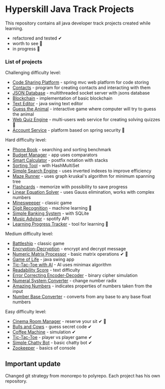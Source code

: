 # Hyperskill Java Track Projects

This repository contains all java developer track projects created while learning.
* refactored and tested ✔
* worth to see 💎
* in progress 🚧

### List of projects

Challenging difficulty level:
- [Code Sharing Platform] - spring mvc web platform for code storing
- [Contacts] - program for creating contacts and interacting with them
- [JSON Database] - multithreaded socket server with jsons database
- [Blockchain] - implementation of basic blockchain
- [Text Editor] - java swing text editor
- [Guess the Animal] - interactive game where computer will try to guess the animal
- [Web Quiz Engine] - multi-users web service for creating solving quizzes 🚧
- [Account Service] - platform based on spring security 💎

Hard difficulty level:
- [Phone Book] - searching and sorting benchmark
- [Budget Manager] - app uses comparators
- [Smart Calculator] - postfix notation with stacks
- [Sorting Tool] - with HashMultiSet
- [Simple Search Engine] - uses inverted indexes to improve efficiency
- [Maze Runner] - uses graph kruskal's algorithm for minimum spanning tree
- [Flashcards] - memorize with possibility to save progress
- [Linear Equation Solver] - uses Gauss elimination, works with complex numbers
- [Minesweeper] - classic game
- [Digit Recognition] - machine learning 🚧
- [Simple Banking System] - with SQLite
- [Music Advisor] - spotify API
- [Learning Progress Tracker] - tool for learning 🚧

Medium difficulty level:
- [Battleship] - classic game
- [Encryption-Decryption] - encrypt and decrypt message
- [Numeric Matrix Processor] - basic matrix operations ✔ 💎
- [Game of Life] - java swing app
- [Tic-Tac-Toe with AI] - AI uses minimax algorithm
- [Readability Score] - text difficulty
- [Error Correcting Encoder-Decoder] - binary cipher simulation
- [Numeral System Converter] - change number radix
- [Amazing Numbers] - indicates properties of numbers taken from the input
- [Number Base Converter] - converts from any base to any base float numbers

Easy difficulty level:
  - [Cinema Room Manager] - reserve your sit ✔ 💎
  - [Bulls and Cows] - guess secret code ✔
  - [Coffee Machine] - simulation ✔
  - [Tic-Tac-Toe] - player vs player game ✔
  - [Simple Chatty Bot] - basic chatty bot ✔
  - [Zookeeper] - basics of console

## Important update
Changed git strategy from monorepo to polyrepo.
Each project has his own repository.


<!-- easy -->
   [Cinema Room Manager]: https://github.com/iKinsure/hyperskill-java-cinema-room-manager
   [Bulls and Cows]: https://github.com/iKinsure/hyperskill-java-bulls-and-cows
   [Coffee Machine]: https://github.com/iKinsure/hyperskill-java-coffee-machine
   [Tic-Tac-Toe]: https://github.com/iKinsure/hyperskill-java-tic-tac-toe
   [Simple Chatty Bot]: https://github.com/iKinsure/hyperskill-java-simple-chatty-bot
   [Zookeeper]: https://github.com/iKinsure/hyperskill-java-zookeeper
   
<!-- medium -->
   [Battleship]: https://github.com/iKinsure/hyperskill-java-battleship
   [Encryption-Decryption]: https://github.com/iKinsure/hyperskill-java-encryption-decryption
   [Numeric Matrix Processor]: https://github.com/iKinsure/hyperskill-java-numeric-matrix-processor
   [Game of Life]: https://github.com/iKinsure/hyperskill-java-game-of-life
   [Tic-Tac-Toe with AI]: https://github.com/iKinsure/hyperskill-java-tic-tac-toe-with-ai
   [Readability Score]: https://github.com/iKinsure/hyperskill-java-readability-score
   [Error Correcting Encoder-Decoder]: https://github.com/iKinsure/hyperskill-java-error-correcting-encoder-decoder
   [Numeral System Converter]: https://github.com/iKinsure/hyperskill-java-numeral-system-converter
   [Amazing Numbers]: https://github.com/iKinsure/hyperskill-java-amazing-numbers
   [Number Base Converter]: https://github.com/iKinsure/hyperskill-java-number-base-converter
   
<!-- hard -->
   [Phone Book]: https://github.com/iKinsure/hyperskill-java-phone-book
   [Budget Manager]: https://github.com/iKinsure/hyperskill-java-budget-manager
   [Smart Calculator]: https://github.com/iKinsure/hyperskill-java-smart-calculator
   [Sorting Tool]: https://github.com/iKinsure/hyperskill-java-sorting-tool
   [Simple Search Engine]: https://github.com/iKinsure/hyperskill-java-simple-search-engine
   [Maze Runner]: https://github.com/iKinsure/hyperskill-java-maze-runner
   [Flashcards]: https://github.com/iKinsure/hyperskill-java-flashcards
   [Linear Equation Solver]: https://github.com/iKinsure/hyperskill-java-linear-equation-solver
   [Minesweeper]: https://github.com/iKinsure/hyperskill-java-minesweeper
   [Digit Recognition]: https://github.com/iKinsure/hyperskill-java-digit-recognition
   [Simple Banking System]: https://github.com/iKinsure/hyperskill-java-simple-banking-system
   [Music Advisor]: https://github.com/iKinsure/hyperskill-java-music-advisor
   [Learning Progress Tracker]: https://github.com/iKinsure/hyperskill-java-learning-progress-tracker

<!-- challenging -->
   [Code Sharing Platform]: https://github.com/iKinsure/hyperskill-java-code-sharing-platform
   [Contacts]: https://github.com/iKinsure/hyperskill-java-contacts
   [JSON Database]: https://github.com/iKinsure/hyperskill-java-json-database
   [Blockchain]: https://github.com/iKinsure/hyperskill-java-blockchain
   [Text Editor]: https://github.com/iKinsure/hyperskill-java-text-editor
   [Guess the Animal]: https://github.com/iKinsure/hyperskill-java-guess-the-animal
   [Web Quiz Engine]: https://github.com/iKinsure/hyperskill-java-web-quiz-engine
   [Account Service]: https://github.com/iKinsure/hyperskill-java-account-service
